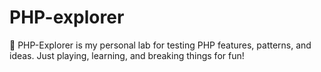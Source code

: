 # PHP-explorer
🧪 PHP-Explorer is my personal lab for testing PHP features, patterns, and ideas. Just playing, learning, and breaking things for fun! 
